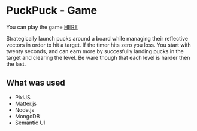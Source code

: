 # PuckPuck - Game

You can play the game [HERE](https://puckme.herokuapp.com/)

Strategically launch pucks around a board while managing their reflective vectors in order to hit a target. If the timer hits zero you loss. You start with twenty seconds, and can earn more by succesfully landing pucks in the target and clearing the level. Be ware though that each level is harder then the last.

## What was used
* PixiJS
* Matter.js
* Node.js
* MongoDB
* Semantic UI
